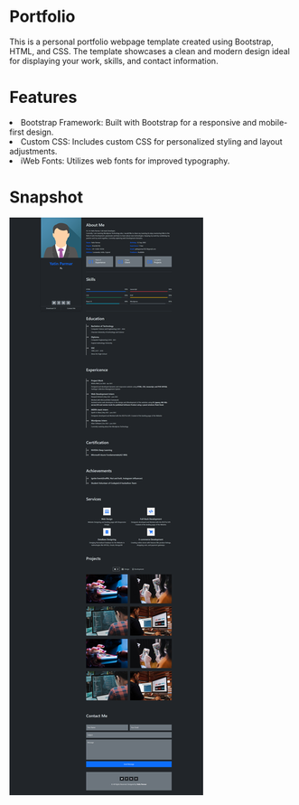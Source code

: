 # Portfolio
This is a personal portfolio webpage template created using Bootstrap, HTML, and CSS. The template showcases a clean and modern design ideal for displaying your work, skills, and contact information.

# Features
<li>Bootstrap Framework: Built with Bootstrap for a responsive and mobile-first design.</li>
<li>Custom CSS: Includes custom CSS for personalized styling and layout adjustments.</li>
<li>iWeb Fonts: Utilizes web fonts for improved typography.</li>

# Snapshot

![Desktop View](assets/portfolio.png)
